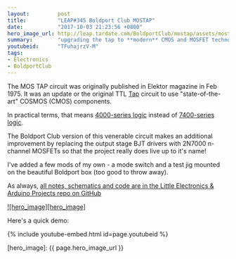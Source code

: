 ```yaml
---
layout:         post
title:          "LEAP#345 Boldport Club MOSTAP"
date:           "2017-10-03 21:23:56 +0800"
hero_image_url: http://leap.tardate.com/BoldportClub/mostap/assets/mostap_build.jpg
summary:        "upgrading the tap to **modern** CMOS and MOSFET technology, circa 1975 - another Boldport Club retro classic. The mostap is a touch sensor using NAND-gate flip-flops and FET output drivers"
youtubeid:      "TFuhajrzV-M"
tags:
- Electronics
- BoldportClub
---
```


The MOS TAP circuit was originally published in Elektor magazine in Feb 1975.
It was an update or the original TTL [Tap](https://github.com/tardate/LittleArduinoProjects/tree/master/BoldportClub/tap) circuit to use
"state-of-the-art" COSMOS (CMOS) components.

In practical terms, that means [4000-series logic](https://en.wikipedia.org/wiki/4000_series)
instead of [7400-series logic](https://en.wikipedia.org/wiki/7400_series).

The Boldport Club version of this venerable circuit makes an additional improvement by
replacing the output stage BJT drivers with 2N7000 n-channel MOSFETs so that the project really does
live up to it's name!

I've added a few mods of my own - a mode switch and a test jig mounted on the beautiful Boldport box (too good to throw away).

As always, [all notes, schematics and code are in the Little Electronics & Arduino Projects repo on GitHub][project]

[![hero_image][hero_image]][project]

Here's a quick demo:

{% include youtube-embed.html id=page.youtubeid %}

[leap]: http://leap.tardate.com
[project]: https://github.com/tardate/LittleArduinoProjects/tree/master/BoldportClub/mostap
[hero_image]: {{ page.hero_image_url }}

